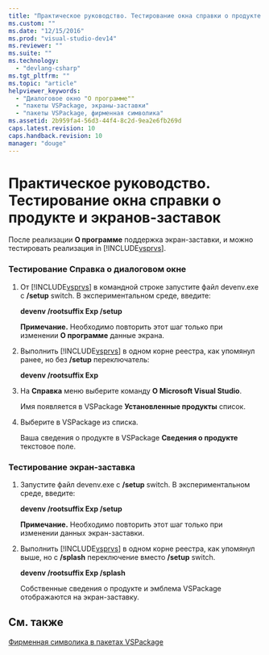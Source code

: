 ```yaml
---
title: "Практическое руководство. Тестирование окна справки о продукте и экранов-заставок | Microsoft Docs"
ms.custom: ""
ms.date: "12/15/2016"
ms.prod: "visual-studio-dev14"
ms.reviewer: ""
ms.suite: ""
ms.technology: 
  - "devlang-csharp"
ms.tgt_pltfrm: ""
ms.topic: "article"
helpviewer_keywords: 
  - "Диалоговое окно "О программе""
  - "пакеты VSPackage, экраны-заставки"
  - "пакеты VSPackage, фирменная символика"
ms.assetid: 2b959fa4-56d3-44f4-8c2d-9ea2e6fb269d
caps.latest.revision: 10
caps.handback.revision: 10
manager: "douge"
---
```

# Практическое руководство. Тестирование окна справки о продукте и экранов-заставок
После реализации **О программе** поддержка экран\-заставки, и можно тестировать реализация in  [!INCLUDE[vsprvs](../assembler/masm/includes/vsprvs_md.md)].  
  
### Тестирование Справка о диалоговом окне  
  
1.  От [!INCLUDE[vsprvs](../assembler/masm/includes/vsprvs_md.md)] в командной строке запустите файл devenv.exe с  **\/setup** switch.  В экспериментальном среде, введите:  
  
     **devenv \/rootsuffix Exp \/setup**  
  
     **Примечание.** Необходимо повторить этот шаг только при изменении  **О программе** данные экрана.  
  
2.  Выполнить [!INCLUDE[vsprvs](../assembler/masm/includes/vsprvs_md.md)] в одном корне реестра, как упомянул ранее, но без  **\/setup** переключатель:  
  
     **devenv \/rootsuffix Exp**  
  
3.  На **Справка** меню выберите команду  **О Microsoft Visual Studio**.  
  
     Имя появляется в VSPackage **Установленные продукты** список.  
  
4.  Выберите в VSPackage из списка.  
  
     Ваша сведения о продукте в VSPackage **Сведения о продукте** текстовое поле.  
  
### Тестирование экран\-заставка  
  
1.  Запустите файл devenv.exe с **\/setup** switch.  В экспериментальном среде, введите:  
  
     **devenv \/rootsuffix Exp \/setup**  
  
     **Примечание.** Необходимо повторить этот шаг только при изменении данных экран\-заставки.  
  
2.  Выполнить [!INCLUDE[vsprvs](../assembler/masm/includes/vsprvs_md.md)] в одном корне реестра, как упомянул выше, но с  **\/splash** переключение вместо  **\/setup** switch.  
  
     **devenv \/rootsuffix Exp \/splash**  
  
     Собственные сведения о продукте и эмблема VSPackage отображаются на экран\-заставку.  
  
## См. также  
 [Фирменная символика в пакетах VSPackage](../Topic/VSPackage%20Branding.md)